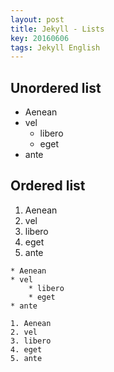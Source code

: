 ```yaml
---
layout: post
title: Jekyll - Lists
key: 20160606
tags: Jekyll English
---
```


## Unordered list

* Aenean
* vel
    * libero
    * eget
* ante

## Ordered list

1. Aenean
2. vel
3. libero
4. eget
5. ante

<!--more-->

```
* Aenean
* vel
    * libero
    * eget
* ante
```

```
1. Aenean
2. vel
3. libero
4. eget
5. ante
```